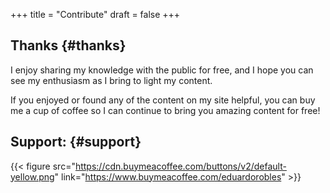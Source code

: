 +++
title = "Contribute"
draft = false
+++

## Thanks {#thanks}

I enjoy sharing my knowledge with the public for free, and I hope you can see my enthusiasm as I bring to light my content.

If you enjoyed or found any of the content on my site helpful, you can buy me a cup of coffee so I can continue to bring you amazing content for free!


## Support: {#support}

{{< figure src="https://cdn.buymeacoffee.com/buttons/v2/default-yellow.png" link="https://www.buymeacoffee.com/eduardorobles" >}}
